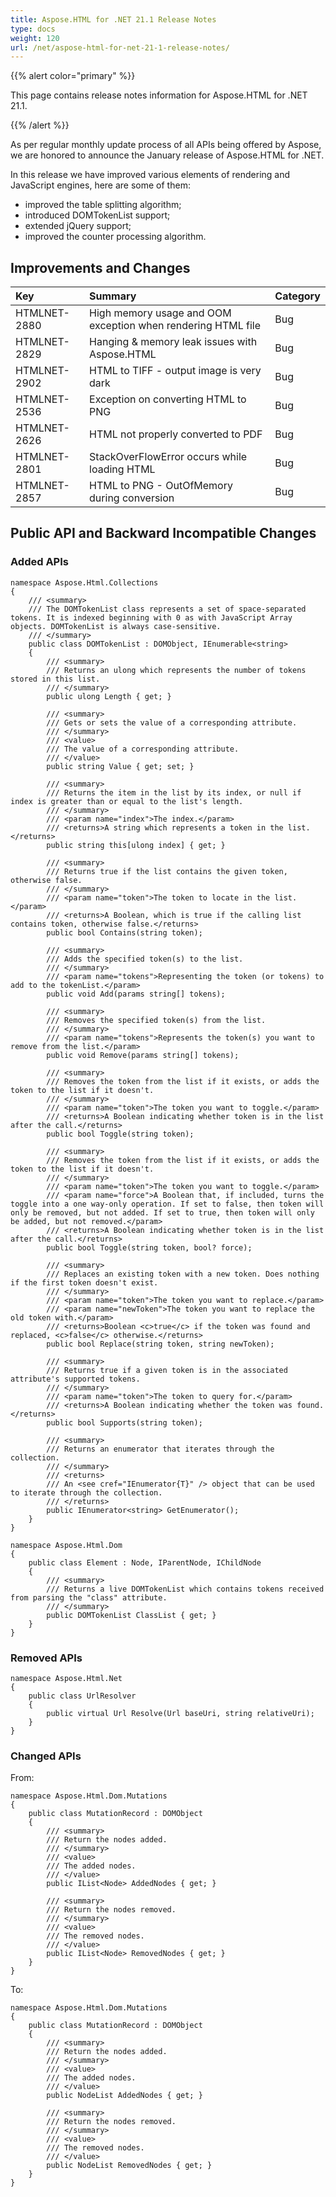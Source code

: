 ```yaml
---
title: Aspose.HTML for .NET 21.1 Release Notes
type: docs
weight: 120
url: /net/aspose-html-for-net-21-1-release-notes/
---
```


{{% alert color="primary" %}} 

This page contains release notes information for Aspose.HTML for .NET 21.1.

{{% /alert %}} 

As per regular monthly update process of all APIs being offered by Aspose, we are honored to announce the January release of Aspose.HTML for .NET.

In this release we have improved various elements of rendering and JavaScript engines, here are some of them:

- improved the table splitting algorithm;
- introduced DOMTokenList support;
- extended jQuery support;
- improved the counter processing algorithm.

## **Improvements and Changes**

|**Key**|**Summary**|**Category**|
| :- | :- | :- |
|HTMLNET-2880|High memory usage and OOM exception when rendering HTML file|Bug|
|HTMLNET-2829|Hanging & memory leak issues with Aspose.HTML|Bug|
|HTMLNET-2902|HTML to TIFF - output image is very dark|Bug|
|HTMLNET-2536|Exception on converting HTML to PNG|Bug|
|HTMLNET-2626|HTML not properly converted to PDF|Bug|
|HTMLNET-2801|StackOverFlowError occurs while loading HTML|Bug|
|HTMLNET-2857|HTML to PNG - OutOfMemory during conversion|Bug|

## **Public API and Backward Incompatible Changes**
### **Added APIs**

```
namespace Aspose.Html.Collections
{
    /// <summary>
    /// The DOMTokenList class represents a set of space-separated tokens. It is indexed beginning with 0 as with JavaScript Array objects. DOMTokenList is always case-sensitive.
    /// </summary>
    public class DOMTokenList : DOMObject, IEnumerable<string>
    {
        /// <summary>
        /// Returns an ulong which represents the number of tokens stored in this list.
        /// </summary>
        public ulong Length { get; }

        /// <summary>
        /// Gets or sets the value of a corresponding attribute.
        /// </summary>
        /// <value>
        /// The value of a corresponding attribute.
        /// </value>
        public string Value { get; set; }

        /// <summary>
        /// Returns the item in the list by its index, or null if index is greater than or equal to the list's length.
        /// </summary>
        /// <param name="index">The index.</param>
        /// <returns>A string which represents a token in the list.</returns>
        public string this[ulong index] { get; }

        /// <summary>
        /// Returns true if the list contains the given token, otherwise false.
        /// </summary>
        /// <param name="token">The token to locate in the list.</param>
        /// <returns>A Boolean, which is true if the calling list contains token, otherwise false.</returns>
        public bool Contains(string token);

        /// <summary>
        /// Adds the specified token(s) to the list.
        /// </summary>
        /// <param name="tokens">Representing the token (or tokens) to add to the tokenList.</param>
        public void Add(params string[] tokens);

        /// <summary>
        /// Removes the specified token(s) from the list.
        /// </summary>
        /// <param name="tokens">Represents the token(s) you want to remove from the list.</param>
        public void Remove(params string[] tokens);

        /// <summary>
        /// Removes the token from the list if it exists, or adds the token to the list if it doesn't.
        /// </summary>
        /// <param name="token">The token you want to toggle.</param>
        /// <returns>A Boolean indicating whether token is in the list after the call.</returns>
        public bool Toggle(string token);

        /// <summary>
        /// Removes the token from the list if it exists, or adds the token to the list if it doesn't.
        /// </summary>
        /// <param name="token">The token you want to toggle.</param>
        /// <param name="force">A Boolean that, if included, turns the toggle into a one way-only operation. If set to false, then token will only be removed, but not added. If set to true, then token will only be added, but not removed.</param>
        /// <returns>A Boolean indicating whether token is in the list after the call.</returns>
        public bool Toggle(string token, bool? force);

        /// <summary>
        /// Replaces an existing token with a new token. Does nothing if the first token doesn't exist.
        /// </summary>
        /// <param name="token">The token you want to replace.</param>
        /// <param name="newToken">The token you want to replace the old token with.</param>
        /// <returns>Boolean <c>true</c> if the token was found and replaced, <c>false</c> otherwise.</returns>
        public bool Replace(string token, string newToken);

        /// <summary>
        /// Returns true if a given token is in the associated attribute's supported tokens.
        /// </summary>
        /// <param name="token">The token to query for.</param>
        /// <returns>A Boolean indicating whether the token was found.</returns>
        public bool Supports(string token);

        /// <summary>
        /// Returns an enumerator that iterates through the collection.
        /// </summary>
        /// <returns>
        /// An <see cref="IEnumerator{T}" /> object that can be used to iterate through the collection.
        /// </returns>
        public IEnumerator<string> GetEnumerator();
    }
}
```

```
namespace Aspose.Html.Dom
{
    public class Element : Node, IParentNode, IChildNode
    {
        /// <summary>
        /// Returns a live DOMTokenList which contains tokens received from parsing the "class" attribute.
        /// </summary>
        public DOMTokenList ClassList { get; }
    }
}
```

### **Removed APIs**

```
namespace Aspose.Html.Net
{
    public class UrlResolver
    {
        public virtual Url Resolve(Url baseUri, string relativeUri);
    }
}
```

### **Changed APIs**

From:

```
namespace Aspose.Html.Dom.Mutations
{
    public class MutationRecord : DOMObject
    {
        /// <summary>
        /// Return the nodes added.
        /// </summary>
        /// <value>
        /// The added nodes.
        /// </value>
        public IList<Node> AddedNodes { get; }

        /// <summary>
        /// Return the nodes removed. 
        /// </summary>
        /// <value>
        /// The removed nodes.
        /// </value>
        public IList<Node> RemovedNodes { get; }
    }
}
```

To:

```
namespace Aspose.Html.Dom.Mutations
{
    public class MutationRecord : DOMObject
    {
        /// <summary>
        /// Return the nodes added.
        /// </summary>
        /// <value>
        /// The added nodes.
        /// </value>
        public NodeList AddedNodes { get; }

        /// <summary>
        /// Return the nodes removed. 
        /// </summary>
        /// <value>
        /// The removed nodes.
        /// </value>
        public NodeList RemovedNodes { get; }
    }
}
```